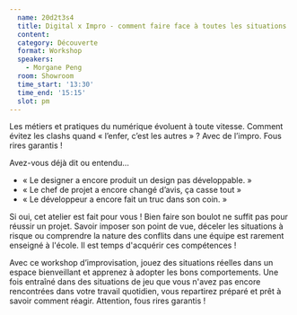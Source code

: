```yaml
---
  name: 20d2t3s4
  title: Digital x Impro - comment faire face à toutes les situations
  content:
  category: Découverte
  format: Workshop
  speakers: 
    - Morgane Peng
  room: Showroom
  time_start: '13:30'
  time_end: '15:15'
  slot: pm
---
```

Les métiers et pratiques du numérique évoluent à toute vitesse. Comment évitez les clashs quand « l’enfer, c’est les autres » ? Avec de l’impro. Fous rires garantis !

Avez-vous déjà dit ou entendu…
- « Le designer a encore produit un design pas développable. »
- « Le chef de projet a encore changé d’avis, ça casse tout »
- « Le développeur a encore fait un truc dans son coin. »

Si oui, cet atelier est fait pour vous ! Bien faire son boulot ne suffit pas pour réussir un projet. Savoir imposer son point de vue, déceler les situations à risque ou comprendre la nature des conflits dans une équipe est rarement enseigné à l'école. Il est temps d'acquérir ces compétences !

Avec ce workshop d’improvisation, jouez des situations réelles dans un espace bienveillant et apprenez à adopter les bons comportements. Une fois entraîné dans des situations de jeu que vous n'avez pas encore rencontrées dans votre travail quotidien, vous repartirez préparé et prêt à savoir comment réagir. Attention, fous rires garantis !


